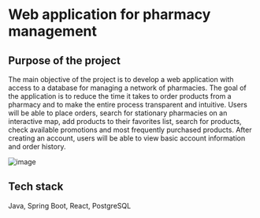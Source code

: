 # Web application for pharmacy management

## Purpose of the project
The main objective of the project is to develop a web application with access to a database for managing a network of pharmacies. The goal of the application is to reduce the time it takes to order products from a pharmacy and to make the entire process transparent and intuitive. Users will be able to place orders, search for stationary pharmacies on an interactive map, add products to their favorites list, search for products, check available promotions and most frequently purchased products. After creating an account, users will be able to view basic account information and order history.

![image](https://github.com/IzabelaGruszkiewicz/pharmacy_backend/assets/131397409/7f6bbcc0-90d9-46a7-8d4c-614a6360bb81)

## Tech stack
Java, Spring Boot, React, PostgreSQL

